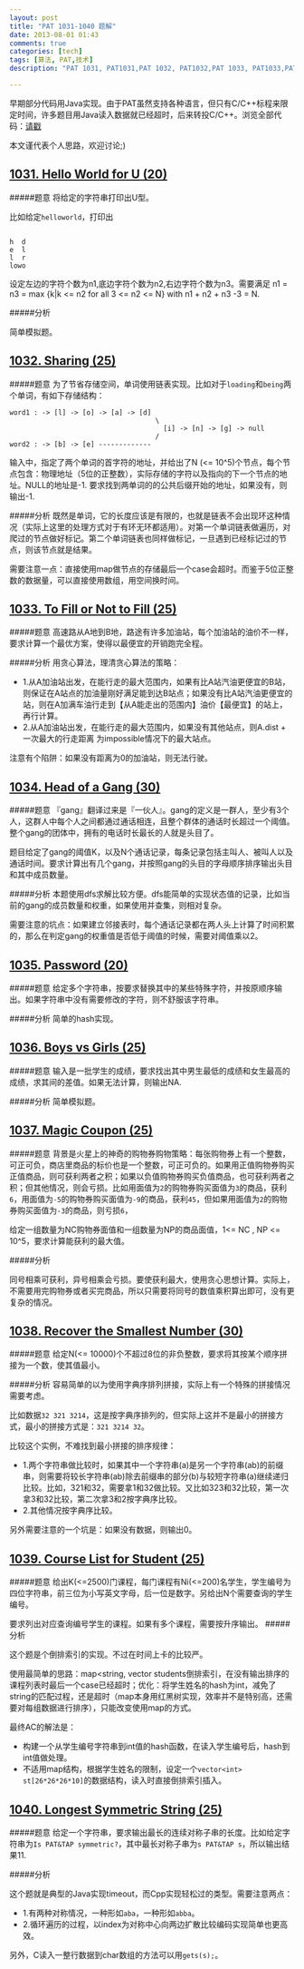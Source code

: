 ```yaml
---
layout: post
title: "PAT 1031-1040 题解"
date: 2013-08-01 01:43
comments: true
categories: [tech]
tags: [算法, PAT,技术]
description: "PAT 1031, PAT1031,PAT 1032, PAT1032,PAT 1033, PAT1033,PAT 1034, PAT1034,PAT 1035, PAT1035,PAT 1036, PAT1036,PAT 1037, PAT1037,PAT 1038, PAT1038,PAT 1039, PAT1039,PAT 1040, PAT1040, 题解， 解题报告"

---
```

早期部分代码用Java实现。由于PAT虽然支持各种语言，但只有C/C++标程来限定时间，许多题目用Java读入数据就已经超时，后来转投C/C++。浏览全部代码：[请戳](https://github.com/biaobiaoqi/CPractice/tree/master/PAT/advancedlevel)

本文谨代表个人思路，欢迎讨论;)

[1031. Hello World for U (20)](http://pat.zju.edu.cn/contests/pat-a-practise/1031)
---

#####题意
将给定的字符串打印出U型。

比如给定`helloworld`，打印出

```

h  d
e  l
l  r
lowo

```
设定左边的字符个数为n1,底边字符个数为n2,右边字符个数为n3。需要满足 n1 = n3 = max
{k|k <= n2 for all 3 <= n2 <= N} with n1 + n2 + n3 -3 = N.

#####分析

简单模拟题。


[1032. Sharing (25)](http://pat.zju.edu.cn/contests/pat-a-practise/1032)
---

#####题意
为了节省存储空间，单词使用链表实现。比如对于`loading`和`being`两个单词，有如下存储结构：

```
word1 : -> [l] -> [o] -> [a] -> [d]  
                 					\
									  [i] -> [n] -> [g] -> null
									/
word2 : -> [b] -> [e] -------------

```
输入中，指定了两个单词的首字符的地址，并给出了N (<= 10^5)个节点，每个节点包含：物理地址（5位的正整数），实际存储的字符以及指向的下一个节点的地址。NULL的地址是-1.
要求找到两单词的的公共后缀开始的地址，如果没有，则输出-1.

#####分析
既然是单词，它的长度应该是有限的，也就是链表不会出现环这种情况（实际上这里的处理方式对于有环无环都适用）。对第一个单词链表做遍历，对爬过的节点做好标记。第二个单词链表也同样做标记，一旦遇到已经标记过的节点，则该节点就是结果。

需要注意一点：直接使用map做节点的存储最后一个case会超时。而鉴于5位正整数的数据量，可以直接使用数组，用空间换时间。

<!--more-->

[1033. To Fill or Not to Fill (25)](http://pat.zju.edu.cn/contests/pat-a-practise/1033)
---

#####题意
高速路从A地到B地，路途有许多加油站，每个加油站的油价不一样，要求计算一个最优方案，使得以最便宜的开销跑完全程。

#####分析
用贪心算法，理清贪心算法的策略：

* 1.从A加油站出发，在能行走的最大范围内，如果有比A站汽油更便宜的B站，则保证在A站点的加油量刚好满足能到达B站点；如果没有比A站汽油更便宜的站，则在A加满车油行走到【从A能走出的范围内】油价【最便宜】的站上，再行计算。
* 2.从A加油站出发，在能行走的最大范围内，如果没有其他站点，则A.dist + 一次最大的行走距离 为impossible情况下的最大站点。

 注意有个陷阱：如果没有距离为0的加油站，则无法行驶。


[1034. Head of a Gang (30)](http://pat.zju.edu.cn/contests/pat-a-practise/1034)
---

#####题意
『gang』翻译过来是『一伙人』。gang的定义是一群人，至少有3个人，这群人中每个人之间都通过通话相连，且整个群体的通话时长超过一个阈值。整个gang的团体中，拥有的电话时长最长的人就是头目了。

题目给定了gang的阈值K，以及N个通话记录，每条记录包括主叫人、被叫人以及通话时间。要求计算出有几个gang，并按照gang的头目的字母顺序排序输出头目和其中成员数量。

#####分析
本题使用dfs求解比较方便。dfs能简单的实现状态值的记录，比如当前的gang的成员数量和权重，如果使用并查集，则相对复杂。

需要注意的坑点：如果建立邻接表时，每个通话记录都在两人头上计算了时间积累的，那么在判定gang的权重值是否低于阈值的时候，需要对阈值乘以2。


[1035. Password (20)](http://pat.zju.edu.cn/contests/pat-a-practise/1035)
---

#####题意
给定多个字符串，按要求替换其中的某些特殊字符，并按原顺序输出。如果字符串中没有需要修改的字符，则不舒服该字符串。

#####分析
简单的hash实现。

[1036. Boys vs Girls (25)](http://pat.zju.edu.cn/contests/pat-a-practise/1036)
---

#####题意
输入是一批学生的成绩，要求找出其中男生最低的成绩和女生最高的成绩，求其间的差值。如果无法计算，则输出NA.

#####分析
简单模拟题。

[1037. Magic Coupon (25)](http://pat.zju.edu.cn/contests/pat-a-practise/1037)
---

#####题意
背景是火星上的神奇的购物券购物策略：每张购物券上有一个整数，可正可负，商店里商品的标价也是一个整数，可正可负的。如果用正值购物券购买正值商品，则可获利两者之积；如果以负值购物券购买负值商品，也可获利两者之积；但其他情况，则会亏损。比如用面值为`2`的购物券购买面值为`3`的商品，获利`6`，用面值为`-5`的购物券购买面值为`-9`的商品，获利`45`，但如果用面值为`2`的购物券购买面值为`-3`的商品，则亏损`6`，

给定一组数量为NC购物券面值和一组数量为NP的商品面值，1<= NC , NP <= 10^5，要求计算能获利的最大值。

#####分析

同号相乘可获利，异号相乘会亏损。要使获利最大，使用贪心思想计算。实际上，不需要用完购物券或者买完商品，所以只需要将同号的数值乘积算出即可，没有更复杂的情况。

[1038. Recover the Smallest Number (30)](http://pat.zju.edu.cn/contests/pat-a-practise/1038)
---

#####题意
给定N(<= 10000)个不超过8位的非负整数，要求将其按某个顺序拼接为一个数，使其值最小。

#####分析
容易简单的以为使用字典序排列拼接，实际上有一个特殊的拼接情况需要考虑。

比如数据`32 321 3214`，这是按字典序排列的，但实际上这并不是最小的拼接方式，最小的拼接方式是：`321 3214 32`。

比较这个实例，不难找到最小拼接的排序规律：

* 1.两个字符串做比较时，如果其中一个字符串(a)是另一个字符串(ab)的前缀串，则需要将较长字符串(ab)除去前缀串的部分(b)与较短字符串(a)继续递归比较。比如，321和32，需要拿1和32做比较。又比如323和32比较，第一次拿3和32比较，第二次拿3和2按字典序比较。
* 2.其他情况按字典序比较。
 
另外需要注意的一个坑是：如果没有数据，则输出0。

[1039. Course List for Student (25)](http://pat.zju.edu.cn/contests/pat-a-practise/1039)
---

#####题意
给出K(<=2500)门课程，每门课程有Ni(<=200)名学生，学生编号为四位字符串，前三位为小写英文字母，后一位是数字。另给出N个需要查询的学生编号。

要求列出对应查询编号学生的课程。如果有多个课程，需要按升序输出。
#####分析

这个题是个倒排索引的实现。不过在时间上卡的比较严。

使用最简单的思路：map<string, vector<int> students倒排索引，在没有输出排序的课程列表时最后一个case已经超时；优化：将学生姓名的hash为int，减免了string的匹配过程，还是超时（map本身用红黑树实现，效率并不是特别高，还需要对每组数据进行排序），只能改变使用map的方式。

最终AC的解法是：

* 构建一个从学生编号字符串到int值的hash函数，在读入学生编号后，hash到int值做处理。
* 不适用map结构，根据学生姓名的限制，设定一个`vector<int> st[26*26*26*10]`的数据结构，读入时直接倒排索引插入。


[1040. Longest Symmetric String (25)](http://pat.zju.edu.cn/contests/pat-a-practise/1040)
---

#####题意
给定一个字符串，要求输出最长的连续对称子串的长度。比如给定字符串为`Is PAT&TAP symmetric?`，其中最长对称子串为`s PAT&TAP s`，所以输出结果11.

#####分析

这个题就是典型的Java实现timeout，而Cpp实现轻松过的类型。需要注意两点：

* 1.有两种对称情况，一种形如`aba`，一种形如`abba`。
* 2.循环遍历的过程，以index为对称中心向两边扩散比较编码实现简单也更高效。


另外，C读入一整行数据到char数组的方法可以用`gets(s);`。


